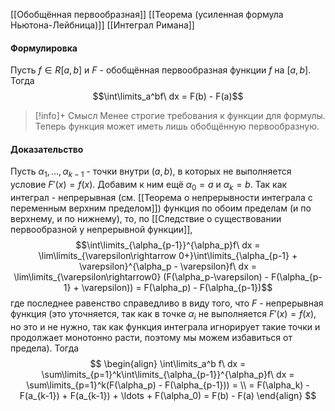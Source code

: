 
[[Обобщённая первообразная]]
[[Теорема (усиленная формула Ньютона-Лейбница)]]
[[Интеграл Римана]]
#### Формулировка
Пусть $f \in R[a,b]$ и $F$ - обобщённая первообразная функции $f$ на $[a,b]$. Тогда
$$\int\limits_a^bf\ dx = F(b) - F(a)$$

>[!info]+ Смысл
>Менее строгие требования к функции для формулы. Теперь функция может иметь лишь обобщённую первообразную.
#### Доказательство
Пусть $\alpha_1, \ldots, \alpha_{k-1}$ - точки внутри $(a,b)$, в которых не выполняется условие $F'(x) = f(x)$. Добавим к ним ещё $\alpha_0 = a$ и $\alpha_k = b$. Так как интеграл - непрерывная (см. [[Теорема о непрерывности интеграла с переменным верхним пределом]]) функция по обоим пределам (и по верхнему, и по нижнему), то, по [[Следствие о существовании первообразной у непрерывной функции]], 
$$\int\limits_{\alpha_{p-1}}^{\alpha_p}f\ dx = \lim\limits_{\varepsilon\rightarrow 0+}\int\limits_{\alpha_{p-1} + \varepsilon}^{\alpha_p - \varepsilon}f\ dx = \lim\limits_{\varepsilon\rightarrow0} (F(\alpha_p-\varepsilon) - F(\alpha_{p-1} + \varepsilon)) = F(\alpha_p) - F(\alpha_{p-1})$$
где последнее равенство справедливо в виду того, что $F$ - непрерывная функция (это уточняется, так как в точке $\alpha_i$ не выполняется $F'(x) = f(x)$, но это и не нужно, так как функция интеграла игнорирует такие точки и продолжает монотонно расти, поэтому мы можем избавиться от предела). 
Тогда 
$$
\begin{align}
	\int\limits_a^b f\ dx = \sum\limits_{p=1}^k\int\limits_{\alpha_{p-1}}^{\alpha_p}f\ dx = \sum\limits_{p=1}^k(F(\alpha_p) - F(\alpha_{p-1})) = \\ = F(\alpha_k) - F(a_{k-1}) + F(a_{k-1}) + \ldots + F(\alpha_0) = F(b) - F(a)
\end{align}
$$




